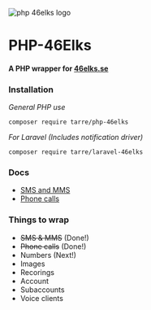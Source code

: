 ![php 46elks logo](https://i.imgur.com/HW22gy9.png)

# PHP-46Elks
#### A PHP wrapper for [46elks.se](46elks.se)

### Installation

*General PHP use*
```
composer require tarre/php-46elks
```

*For Laravel (Includes notification driver)*
```
composer require tarre/laravel-46elks
```

### Docs

* [SMS and MMS](docs/sms.md)
* [Phone calls](docs/call.md)


### Things to wrap 
* ~~SMS & MMS~~ (Done!)
* ~~Phone calls~~ (Done!)
* Numbers (Next!)
* Images
* Recorings
* Account
* Subaccounts
* Voice clients
